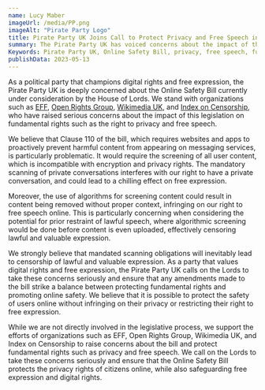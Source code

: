 ```yaml
---
name: Lucy Maber
imageUrl: /media/PP.png
imageAlt: "Pirate Party Logo"
title: Pirate Party UK Joins Call to Protect Privacy and Free Speech in Online Safety Bill
summary: The Pirate Party UK has voiced concerns about the impact of the UK's Online Safety Bill on fundamental rights such as privacy and free speech. The party supports organizations such as EFF, Open Rights Group, Wikimedia UK, and Index on Censorship in calling for the protection of private messaging and the prevention of prior restraint of lawful speech.
Keywords: Pirate Party UK, Online Safety Bill, privacy, free speech, fundamental rights, private messaging, prior restraint, EFF, Open Rights Group, Wikimedia UK, Index on Censorship
publishData: 2023-05-13
---
```

As a political party that champions digital rights and free expression, the Pirate Party UK is deeply concerned about the Online Safety Bill currently under consideration by the House of Lords. We stand with organizations such as [EFF](https://www.eff.org/), [Open Rights Group](https://www.openrightsgroup.org/), [Wikimedia UK](https://wikimedia.org.uk/), and [Index on Censorship](https://www.indexoncensorship.org/), who have raised serious concerns about the impact of this legislation on fundamental rights such as the right to privacy and free speech.

We believe that Clause 110 of the bill, which requires websites and apps to proactively prevent harmful content from appearing on messaging services, is particularly problematic. It would require the screening of all user content, which is incompatible with encryption and privacy rights. The mandatory scanning of private conversations interferes with our right to have a private conversation, and could lead to a chilling effect on free expression.

Moreover, the use of algorithms for screening content could result in content being removed without proper context, infringing on our right to free speech online. This is particularly concerning when considering the potential for prior restraint of lawful speech, where algorithmic screening would be done before content is even uploaded, effectively censoring lawful and valuable expression.

We strongly believe that mandated scanning obligations will inevitably lead to censorship of lawful and valuable expression. As a party that values digital rights and free expression, the Pirate Party UK calls on the Lords to take these concerns seriously and ensure that any amendments made to the bill strike a balance between protecting fundamental rights and promoting online safety. We believe that it is possible to protect the safety of users online without infringing on their privacy or restricting their right to free expression.

While we are not directly involved in the legislative process, we support the efforts of organizations such as EFF, Open Rights Group, Wikimedia UK, and Index on Censorship to raise concerns about the bill and protect fundamental rights such as privacy and free speech. We call on the Lords to take these concerns seriously and ensure that the Online Safety Bill protects the privacy rights of citizens online, while also safeguarding free expression and digital rights.
